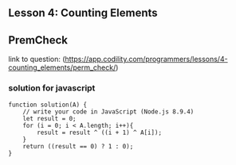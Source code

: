 ## Lesson 4: Counting Elements
## PremCheck
link to question: (https://app.codility.com/programmers/lessons/4-counting_elements/perm_check/)

### solution for javascript
```
function solution(A) {
    // write your code in JavaScript (Node.js 8.9.4)
    let result = 0;
    for (i = 0; i < A.length; i++){
        result = result ^ ((i + 1) ^ A[i]);
    }
    return ((result == 0) ? 1 : 0);
}

```
